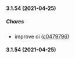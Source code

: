 #### 3.1.54 (2021-04-25)

##### Chores

*  improve ci ([c0479796](https://github.com/rondymesquita/splendid/commit/c0479796830f8b49369bc9becf08a6beec320c77))

#### 3.1.54 (2021-04-25)

